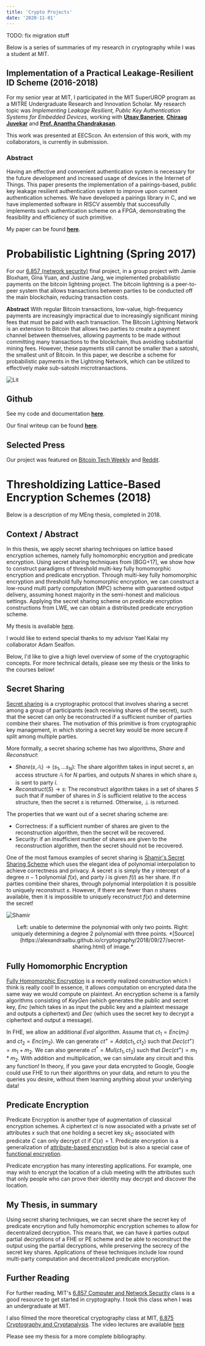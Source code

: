```yaml
---
title: 'Crypto Projects'
date: '2020-11-01'
---
```


TODO: fix migration stuff

Below is a series of summaries of my research in cryptography while I was a student at MIT.

## Implementation of a Practical Leakage-Resilient ID Scheme (2016-2018)

For my senior year at MIT, I participated in the MIT SuperUROP program as a MITRE Undergraduate Research and Innovation Scholar. My research topic was _Implementing Leakage Resilient, Public Key Authentication Systems for Embedded Devices_, working with [**Utsav Banerjee**](https://scholar.google.com/citations?user=HVnogZIAAAAJ&hl=en), [**Chiraag Juvekar**](http://chiraag.scripts.mit.edu/wiki/start) and [**Prof. Anantha Chandrakasan**](http://www-mtl.mit.edu/~anantha/).

This work was presented at EECScon. An extension of this work, with my collaborators, is currently in submission.

### Abstract

Having an effective and convenient authentication system
is necessary for the future development and increased
usage of devices in the Internet of Things. This
paper presents the implementation of a pairings-based,
public key leakage resilient authentication system to
improve upon current authentication schemes. We have
developed a pairings library in C, and we have implemented
software in RISCV assembly that successfully
implements such authentication scheme on a FPGA,
demonstrating the feasibility and efficiency of such primitive.



My paper can be found [**here**](/files/superUROP.pdf).

# Probabilistic Lightning (Spring 2017)

For our [6.857 (network security)](http://courses.csail.mit.edu/6.857/2017/) final 
project, in a group project with Jamie Bloxham, Gina Yuan, and Justine Jang, we 
implemented probabilistic payments on the bitcoin lightning project. The bitcoin lightning 
is a peer-to-peer system that allows transactions between parties to be conducted off the 
main blockchain, reducing transaction costs. 

**Abstract** With regular Bitcoin transactions, low-value, high-frequency payments are 
increasingly impractical due to increasingly significant mining fees that must be paid 
with each transaction. The Bitcoin Lightning Network is an extension to Bitcoin that 
allows two parties to create a payment channel between themselves, allowing payments to be 
made without committing many transactions to the blockchain, thus avoiding substantial 
mining fees. However, these payments still cannot be smaller than a satoshi, the smallest 
unit of Bitcoin. In this paper, we describe a scheme for probabilistic payments in the 
Lightning Network, which can be utilized to effectively make sub-satoshi microtransactions.

![Lit](/img/6857_lit.png)

## Github

See my code and documentation [**here**](https://github.com/jbloxham/lit).

Our final writeup can be found [**here**](https://pdfs.semanticscholar.org/9be2/024e080adfaf545c7efae3a5114056e5cef3.pdf).

## Selected Press

Our project was featured on [Bitcoin Tech Weekly](https://bitcointechweekly.com/briefs/probabilistic-lightning-sub-satoshi-transactions-in-the-lightning-network/) and [Reddit](https://www.reddit.com/r/Bitcoin/comments/7jwohp/these_kids_from_mit_propose_a_technique_for/).

# Thresholdizing Lattice-Based Encryption Schemes (2018)

Below is a description of my MEng thesis, completed in 2018.

## Context / Abstract

In this thesis, we apply secret sharing techniques on lattice based encryption schemes, namely fully homomorphic encryption and predicate encryption. Using secret sharing techniques from [BGG+17], we show how to construct paradigms of threshold multi-key fully homomorphic encryption and predicate encryption. Through multi-key fully homomorphic encryption and threshold fully homomorphic encryption, we can construct a low-round multi party computation (MPC) scheme with guaranteed output delivery, assuming honest majority in the semi-honest and malicious settings. Applying the secret sharing scheme on predicate encryption constructions from LWE, we can obtain a distributed predicate encryption scheme.

My thesis is available [here](/files/thesis.pdf).

I would like to extend special thanks to my advisor Yael Kalai my collaborator Adam Sealfon.

Below, I'd like to give a high level overview of some of the cryptographic concepts. For more technical details, please see my thesis or the links to the courses below!

## Secret Sharing

[Secret sharing](https://en.wikipedia.org/wiki/Secret_sharing) is a cryptographic protocol that involves sharing a secret among a group of participants (each receiving shares of the secret), such that the secret can only be reconstructed if a sufficient number of parties combine their shares. The motivation of this primitive is from cryptographic key management, in which storing a secret key would be more secure if split among multiple parties.

More formally, a secret sharing scheme has two algorithms, $Share$ and $Reconstruct$:

- $Share(s, \mathbb{A}) \to (s_1, \dots s_N)$: The share algorithm takes in input secret $s$, an access structure $\mathbb{A}$ for $N$ parties, and outputs $N$ shares in which share $s_i$ is sent to party $i$.
- $Reconstruct(S) \to s$: The reconstruct algorithm takes in a set of shares $S$ such that if number of shares in $S$ is sufficient relative to the access structure, then the secret $s$ is returned. Otherwise, $\perp$ is returned.

The properties that we want out of a secret sharing scheme are:

- Correctness: if a sufficient number of shares are given to the reconstruction algorithm, then the secret will be recovered.
- Security: if an insufficient number of shares are given to the reconstruction algorithm, then the secret should not be recovered.

One of the most famous examples of secret sharing is [Shamir's Secret Sharing Scheme](https://en.wikipedia.org/wiki/Shamir%27s_Secret_Sharing) which uses the elegant idea of polynomial interpolation to achieve correctness and privacy. A secret $s$ is simply the $y$ intercept of a degree $n-1$ polynomial $f(x)$, and party $i$ is given $f(i)$ as her share. If $n$ parties combine their shares, through polynomial interpolation it is possible to uniquely reconstruct $s$. However, if there are fewer than $n$ shares available, then it is impossible to uniquely reconstruct $f(x)$ and determine the secret!

![Shamir](/img/shamir.png)
<center>Left: unable to determine the polynomial with only two points. Right: uniquely determining a degree 2 polynomial with three points. *[Source](https://alexandraalbu.github.io/cryptography/2018/09/27/secret-sharing.html) of image.*</center>

## Fully Homomorphic Encryption

[Fully Homomorphic Encryption](https://en.wikipedia.org/wiki/Homomorphic_encryption#Fully_Homomorphic_Encryption) is a recently realized construction which I think is really cool! In essence, it allows computation on encrypted data the same way we would compute on plaintext. An encryption scheme is a family algorithms consisting of $KeyGen$ (which generates the public and secret key, $Enc$ (which takes in as input the public key and a plaintext message and outputs a ciphertext) and $Dec$ (which uses the secret key to decrypt a ciphertext and output a message). 

In FHE, we allow an additional $Eval$ algorithm. Assume that $ct_1 = Enc(m_1)$ and $ct_2 = Enc(m_2)$. We can generate $ct^+ = Add(ct_1, ct_2)$ such that $Dec(ct^+) = m_1 + m_2$. We can also generate $ct^* = Mul(ct_1, ct_2)$ such that $Dec(ct^+) = m_1 * m_2$. With addition and multiplication, we can simulate any circuit and this any function! In theory, if you gave your  data encrypted to Google, Google could use FHE to run their algorithms on your data, and return to you the queries you desire, without them learning anything about your underlying data!

## Predicate Encryption

Predicate Encryption is another type of augmentation of classical encryption schemes. A ciphertext $ct$ is now associated with a private set of attributes $x$ such that one holding a secret key $sk_C$ associated with predicate $C$ can only decrypt $ct$ if $C(x) = 1$. Predicate encryption is a generalization of [attribute-based encryption](https://en.wikipedia.org/wiki/Attribute-based_encryption) but is also a special case of [functional encryption](https://en.wikipedia.org/wiki/Functional_encryption).

Predicate encryption has many interesting applications. For example, one may wish to encrypt the location of a club meeting with the attributes such that only people who can prove their identity may decrypt and discover the location.

## My Thesis, in summary

Using secret sharing techniques, we can secret share the secret key of predicate encrytion and fully homomorphic encryption schemes to allow for decentralized decryption. This means that, we can have $k$ parties output partial decryptions of a FHE or PE scheme and be able to reconstruct the output using the partial decryptions, while preserving the secrecy of the secret key shares. Applications of these techniques include low round multi-party computation and decentralized predicate encryption.

## Further Reading

For further reading, MIT's [6.857 Computer and Network Security](http://web.mit.edu/6.857/www/) class is a good resource to get started in cryptography. I took this class when I was an undergraduate at MIT.

I also filmed the more theoretical cryptography class at MIT, [6.875 Cryptography and Cryptanalysis](https://ocw.mit.edu/courses/electrical-engineering-and-computer-science/6-875-cryptography-and-cryptanalysis-spring-2005/). The video lectures are available [here](/post/6.875/)

Please see my thesis for a more complete bibliography.